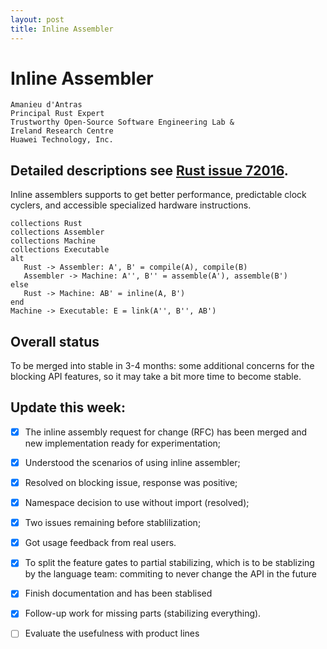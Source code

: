```yaml
---
layout: post
title: Inline Assembler
---
```


# Inline Assembler

```
Amanieu d'Antras
Principal Rust Expert
Trustworthy Open-Source Software Engineering Lab &
Ireland Research Centre
Huawei Technology, Inc.
```
## Detailed descriptions see [Rust issue 72016](https://github.com/rust-lang/rust/issues/72016). 

Inline assemblers supports to get better performance, predictable clock cyclers, and accessible specialized hardware instructions. 

```plantuml
collections Rust
collections Assembler
collections Machine
collections Executable
alt
   Rust -> Assembler: A', B' = compile(A), compile(B)
   Assembler -> Machine: A'', B'' = assemble(A'), assemble(B')
else
   Rust -> Machine: AB' = inline(A, B')
end
Machine -> Executable: E = link(A'', B'', AB')
```

## Overall status

To be merged into stable in 3-4 months: some additional concerns for the blocking API features, so it may take a bit more time to become stable. 

## Update this week: 

- [x] The inline assembly request for change (RFC) has been merged and new implementation ready for experimentation;

- [x] Understood the scenarios of using inline assembler;

- [x] Resolved on blocking issue, response was positive;

- [x] Namespace decision to use without import (resolved); 

- [x] Two issues remaining before stablilization;

- [x] Got usage feedback from real users. 
- [x] To split the feature gates to partial stabilizing, which is to be stablizing by the language team: commiting to never change the API in the future
- [x] Finish documentation and has been stablised
- [x] Follow-up work for missing parts (stabilizing everything).
- [ ] Evaluate the usefulness with product lines 
